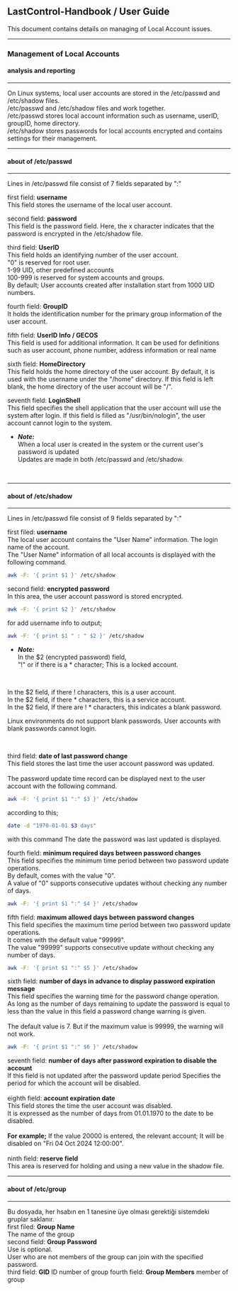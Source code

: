 ## LastControl-Handbook / User Guide
This document contains details on managing of Local Account issues.<br>

---
### Management of Local Accounts
#### analysis and reporting
---
On Linux systems, local user accounts are stored in the /etc/passwd and /etc/shadow files.<br>
/etc/passwd and /etc/shadow files and work together.<br>
/etc/passwd stores local account information such as username, userID, groupID, home directory.<br>
/etc/shadow stores passwords for local accounts encrypted and contains settings for their management.<br>

---
#### about of /etc/passwd
---
Lines in /etc/passwd file consist of 7 fields separated by ":" <br>

first field: **username**<br>
This field stores the username of the local user account.

second field: **password**<br>
This field is the password field. Here, the x character indicates that the password is encrypted in the /etc/shadow file.

third field: **UserID**<br>
This field holds an identifying number of the user account.<br>
"0" is reserved for root user.<br>
1-99 UID, other predefined accounts<br>
100-999 is reserved for system accounts and groups.<br>
By default; User accounts created after installation start from 1000 UID numbers.<br>

fourth field: **GroupID**<br>
It holds the identification number for the primary group information of the user account.

fifth field: **UserID Info / GECOS**<br>
This field is used for additional information.
It can be used for definitions such as user account, phone number, address information or real name

sixth field: **HomeDirectory**<br>
This field holds the home directory of the user account. By default, it is used with the username under the "/home" directory.
If this field is left blank, the home directory of the user account will be "/".

seventh field: **LoginShell**<br>
This field specifies the shell application that the user account will use the system after login.
If this field is filled as "/usr/bin/nologin", the user account cannot login to the system.

- ***Note:***<br>
When a local user is created in the system or the current user's password is updated<br>
Updates are made in both /etc/passwd and /etc/shadow.<br>

<br>

---
#### about of /etc/shadow
---
Lines in /etc/passwd file consist of 9 fields separated by ":" <br>

first filed: **username**<br>
The local user account contains the "User Name" information. The login name of the account.<br>
The "User Name" information of all local accounts is displayed with the following command.<br>
```sh
awk -F: '{ print $1 }' /etc/shadow
```

second field: **encrypted password**<br>
In this area, the user account password is stored encrypted.
```sh
awk -F: '{ print $2 }' /etc/shadow
```
for add username info to output;
```sh
awk -F: '{ print $1 " : " $2 }' /etc/shadow
```

- ***Note:***<br>
In the $2 (encrypted password) field,<br>
"!" or if there is a * character; This is a locked account.<br>

<br>

In the $2 field, if there ! characters, this is a user account.<br>
In the $2 field, if there * characters, this is a service account.<br>
In the $2 field, If there are ! * characters, this indicates a blank password.<br>

Linux environments do not support blank passwords. User accounts with blank passwords cannot login.<br>

<br>

third field: **date of last password change**<br>
This field stores the last time the user account password was updated.<br>
<br>
The password update time record can be displayed next to the user account with the following command.<br>
```sh
awk -F: '{ print $1 ":" $3 }' /etc/shadow
```
according to this;
```sh
date -d "1970-01-01 $3 days"
```
with this command The date the password was last updated is displayed.<br>

fourth field: **minimum required days between password changes**<br>
This field specifies the minimum time period between two password update operations.<br>
By default, comes with the value "0".<br>
A value of "0" supports consecutive updates without checking any number of days.<br>
```sh
awk -F: '{ print $1 ":" $4 }' /etc/shadow
```

fifth field: **maximum allowed days between password changes**<br>
This field specifies the maximum time period between two password update operations.<br>
It comes with the default value "99999".<br>
The value "99999" supports consecutive update without checking any number of days.<br>
```sh
awk -F: '{ print $1 ":" $5 }' /etc/shadow
```

sixth field: **number of days in advance to display password expiration message**<br>
This field specifies the warning time for the password change operation.<br>
As long as the number of days remaining to update the password is equal to less than the value in this field a password change warning is given.<br>
<br>
The default value is 7. But if the maximum value is 99999, the warning will not work.<br>
```sh
awk -F: '{ print $1 ":" $6 }' /etc/shadow
```

seventh field: **number of days after password expiration to disable the account**<br>
If this field is not updated after the password update period Specifies the period for which the account will be disabled.<br>
<br>
eighth field: **account expiration date**<br>
This field stores the time the user account was disabled.<br>
It is expressed as the number of days from 01.01.1970 to the date to be disabled.<br>
<br>
**For example;**
If the value 20000 is entered, the relevant account; It will be disabled on "Fri 04 Oct 2024 12:00:00".<br>
<br>
ninth field: **reserve field**<br>
This area is reserved for holding and using a new value in the shadow file.<br>


---
#### about of /etc/group
---
Bu dosyada, her hsabın en 1 tanesine üye olması gerektiği sistemdeki gruplar saklanır.<br>
first filed: **Group Name**<br>
The name of the group<br>
second field: **Group Password**<br>
Use is optional.<br>
User who are not members of the group can join with the specified password.<br>
third field: **GID**
ID number of group
fourth field: **Group Members**
member of group<br>

